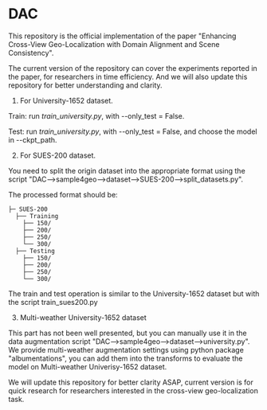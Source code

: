 # DAC
This repository is the official implementation of the paper "Enhancing Cross-View Geo-Localization with Domain Alignment and Scene Consistency". 

The current version of the repository can cover the experiments reported in the paper, for researchers in time efficiency. And we will also update this repository for better understanding and clarity.

1. For University-1652 dataset.

Train: run *train_university.py*, with --only_test = False.

Test: run *train_university.py*, with --only_test = False, and choose the model in --ckpt_path.



2. For SUES-200 dataset.

You need to split the origin dataset into the appropriate format using the script "DAC-->sample4geo-->dataset-->SUES-200-->split_datasets.py".

The processed format should be:

```
├─ SUES-200
  ├── Training
    ├── 150/
    ├── 200/
    ├── 250/
    └── 300/
  ├── Testing
    ├── 150/
    ├── 200/ 
    ├── 250/	
    └── 300/
```

The train and test operation is similar to the University-1652 dataset but with the script train_sues200.py



3. Multi-weather University-1652 dataset

This part has not been well presented, but you can manually use it in the data augmentation script "DAC-->sample4geo-->dataset-->university.py". We provide multi-weather augmentation settings using python package "albumentations", you can add them into the transforms to evaluate the model on Multi-weather Univerisy-1652 dataset.



We will update this repository for better clarity ASAP, current version is for quick research for researchers interested in the cross-view geo-localization task.
